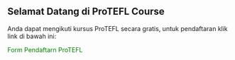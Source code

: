 <html>
	<head>
<style>
a:link {
    color: green;
    background-color: transparent;
    text-decoration: none;
}
a:visited {
    color: pink;
    background-color: transparent;
    text-decoration: none;
}
a:hover {
    color: red;
    background-color: transparent;
    text-decoration: underline;
}
a:active {
    color: yellow;
    background-color: transparent;
    text-decoration: underline;
}
</style>
</head>
<body>
 <h2>Selamat Datang di ProTEFL Course</h2>
<p>Anda dapat mengikuti kursus ProTEFL secara gratis, untuk pendaftaran klik link di bawah ini:</p>
<a href="https://sapitrijanuariyansah.github.io/" target="_blank">Form Pendaftarn ProTEFL</a> 
</body>
</html>

